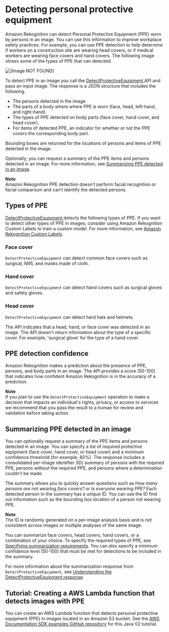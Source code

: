# Detecting personal protective equipment<a name="ppe-detection"></a>

Amazon Rekognition can detect Personal Protective Equipment \(PPE\) worn by persons in an image\. You can use this information to improve workplace safety practices\. For example, you can use PPE detection to help determine if workers on a construction site are wearing head covers, or if medical workers are wearing face covers and hand covers\. The following image shows some of the types of PPE that can detected\.

![\[Image NOT FOUND\]](http://docs.aws.amazon.com/rekognition/latest/dg/images/worker-with-bb.png)

To detect PPE in an image you call the [ DetectProtectiveEquipment ](API_DetectProtectiveEquipment.md) API and pass an input image\. The response is a JSON structure that includes the following\.
+ The persons detected in the image\.
+ The parts of a body where where PPE is worn \(face, head, left\-hand, and right\-hand\)\.
+ The types of PPE detected on body parts \(face cover, hand cover, and head cover\)\. 
+ For items of detected PPE, an indicator for whether or not the PPE covers the corresponding body part\.

Bounding boxes are returned for the locations of persons and items of PPE detected in the image\. 

Optionally, you can request a summary of the PPE items and persons detected in an image\. For more information, see [Summarizing PPE detected in an image](#ppe-summarization)\. 

**Note**  
Amazon Rekognition PPE detection doesn't perform facial recognition or facial comparison and can’t identify the detected persons\. 

## Types of PPE<a name="ppe-types"></a>

[ DetectProtectiveEquipment ](API_DetectProtectiveEquipment.md) detects the following types of PPE\. If you want to detect other types of PPE in images, consider using Amazon Rekognition Custom Labels to train a custom model\. For more information, see [Amazon Rekognition Custom Labels](https://docs.aws.amazon.com/rekognition/latest/customlabels-dg/what-is.html)\.

### Face cover<a name="ppe-face-cover"></a>

`DetectProtectiveEquipment` can detect common face covers such as surgical, N95, and masks made of cloth\. 

### Hand cover<a name="ppe-hand-cover"></a>

`DetectProtectiveEquipment` can detect hand covers such as surgical gloves and safety gloves\. 

### Head cover<a name="ppe-head-cover"></a>

`DetectProtectiveEquipment` can detect hard hats and helmets\. 

The API indicates that a head, hand, or face cover was detected in an image\. The API doesn't return information about the type of a specific cover\. For example, 'surgical glove' for the type of a hand cover\. 

## PPE detection confidence<a name="ppe-confidence"></a>

Amazon Rekognition makes a prediction about the presence of PPE, persons, and body parts in an image\. The API provides a score \(50\-100\) that indicates how confident Amazon Rekognition is in the accuracy of a prediction\. 

**Note**  
If you plan to use the `DetectProtectiveEquipment` operation to make a decision that impacts an individual's rights, privacy, or access to services we recommend that you pass the result to a human for review and validation before taking action\. 

## Summarizing PPE detected in an image<a name="ppe-summarization"></a>

You can optionally request a summary of the PPE items and persons detected in an image\. You can specify a list of required protective equipment \(face cover, hand cover, or head cover\) and a minimum confidence threshold \(for example, 80%\)\. The response includes a consolidated per\-image identifier \(ID\) summary of persons with the required PPE, persons without the required PPE, and persons where a determination couldn't be made\. 

The summary allows you to quickly answer questions such as *How many persons are not wearing face covers?* or *Is everyone wearing PPE?* Each detected person in the summary has a unique ID\. You can use the ID find out information such as the bounding box location of a person not wearing PPE\. 

**Note**  
The ID is randomly generated on a per\-image analysis basis and is not consistent across images or multiple analyses of the same image\.

You can summarize face covers, head covers, hand covers, or a combination of your choice\. To specify the required types of PPE, see [Specifying summarization requirements](ppe-request-response.md#ppe-summarization-input-parameters)\. You can also specify a minimum confidence level \(50\-100\) that must be met for detections to be included in the summary\. 

 For more information about the summarization response from `DetectProtectiveEquipment`, see [Understanding the DetectProtectiveEquipment response](ppe-request-response.md#detect-protective-equipment-response)\.

## Tutorial: Creating a AWS Lambda function that detects images with PPE<a name="ppe-tutorial-lambda"></a>

You can create an AWS Lambda function that detects personal protective equipment \(PPE\) in images located in an Amazon S3 bucket\. See the [AWS Documentation SDK examples GitHub repository](https://github.com/awsdocs/aws-doc-sdk-examples/tree/master/javav2/usecases/creating_lambda_ppe) for this Java V2 tutorial\.